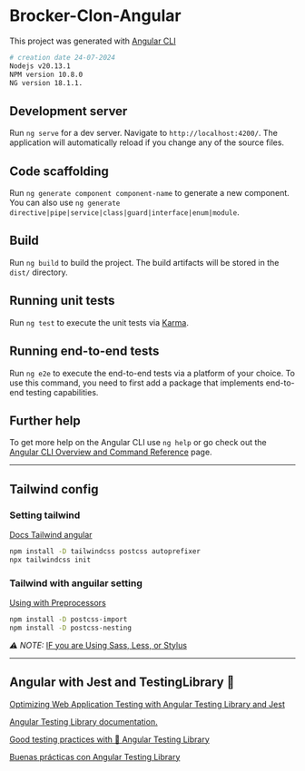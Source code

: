 # Brocker-Clon-Angular

This project was generated with [Angular CLI](https://github.com/angular/angular-cli)

```bash
# creation date 24-07-2024
Nodejs v20.13.1
NPM version 10.8.0
NG version 18.1.1.
```

## Development server

Run `ng serve` for a dev server. Navigate to `http://localhost:4200/`. The application will automatically reload if you change any of the source files.

## Code scaffolding

Run `ng generate component component-name` to generate a new component. You can also use `ng generate directive|pipe|service|class|guard|interface|enum|module`.

## Build

Run `ng build` to build the project. The build artifacts will be stored in the `dist/` directory.

## Running unit tests

Run `ng test` to execute the unit tests via [Karma](https://karma-runner.github.io).

## Running end-to-end tests

Run `ng e2e` to execute the end-to-end tests via a platform of your choice. To use this command, you need to first add a package that implements end-to-end testing capabilities.

## Further help

To get more help on the Angular CLI use `ng help` or go check out the [Angular CLI Overview and Command Reference](https://angular.dev/tools/cli) page.

----

## Tailwind config

### Setting tailwind

[Docs Tailwind angular](https://tailwindcss.com/docs/guides/angular)

```bash
npm install -D tailwindcss postcss autoprefixer
npx tailwindcss init
```

### Tailwind with anguilar setting

[Using with Preprocessors](https://tailwindcss.com/docs/using-with-preprocessors#build-time-imports)

```bash
npm install -D postcss-import
npm install -D postcss-nesting
```

*⚠️ NOTE:* [IF you are Using Sass, Less, or Stylus](https://tailwindcss.com/docs/using-with-preprocessors#using-sass-less-or-stylus)

----

## Angular with Jest and TestingLibrary 🐙

[Optimizing Web Application Testing with Angular Testing Library and Jest](https://medium.com/@bricec/optimizing-web-application-testing-with-angular-testing-library-and-jest-12665b5af8b7)

[Angular Testing Library documentation.](https://testing-library.com/docs/angular-testing-library/api)

[Good testing practices with 🦔 Angular Testing Library](https://timdeschryver.dev/blog/good-testing-practices-with-angular-testing-library)

[Buenas prácticas con Angular Testing Library](https://dev.to/ngcontent/buenas-practicas-con-angular-testing-library-59lp)
